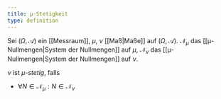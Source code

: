 ```yaml
---
title: μ-Stetigkeit
type: definition
---
```


Sei $(\Omega, \mathcal{A})$ ein [[Messraum]], $\mu$, $\nu$ [[Maß|Maße]] auf $(\Omega, \mathcal{A})$. $\mathcal{N}_\mu$ das [[μ-Nullmengen|System der Nullmengen]] auf $\mu$, $\mathcal{N}_\nu$ das [[μ-Nullmengen|System der Nullmengen]] auf $\nu$.

$\nu$ ist *$\mu$-stetig*, falls
- $\forall N \in \mathcal{N}_\mu : N \in \mathcal{N}_\nu$